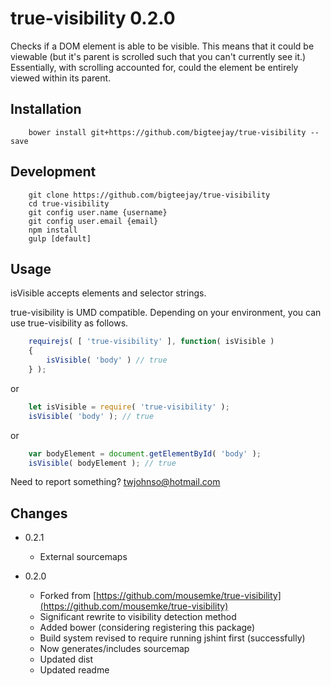 true-visibility 0.2.0
=====================

Checks if a DOM element is able to be visible.  This means that it
could be viewable (but it's parent is scrolled such that you can't
currently see it.)  Essentially, with scrolling accounted for, could
the element be entirely viewed within its parent.


Installation
------------

```
    bower install git+https://github.com/bigteejay/true-visibility --save
```

Development
------------

```
    git clone https://github.com/bigteejay/true-visibility
    cd true-visibility
    git config user.name {username}
    git config user.email {email}
    npm install
    gulp [default]
```

Usage
-----

isVisible accepts elements and selector strings.

true-visibility is UMD compatible. Depending on your environment, you can use true-visibility as follows.

```js
    requirejs( [ 'true-visibility' ], function( isVisible )
    {
        isVisible( 'body' ) // true
    } );
```

or

```js
    let isVisible = require( 'true-visibility' );
    isVisible( 'body' ); // true
```

or

```js
    var bodyElement = document.getElementById( 'body' );
    isVisible( bodyElement ); // true
```



Need to report something? [twjohnso@hotmail.com](twjohnso@hotmail.com)


Changes
-------

+ 0.2.1
    + External sourcemaps

+ 0.2.0
    + Forked from [https://github.com/mousemke/true-visibility](https://github.com/mousemke/true-visibility)
    + Significant rewrite to visibility detection method 
    + Added bower (considering registering this package)
    + Build system revised to require running jshint first (successfully)
    + Now generates/includes sourcemap
    + Updated dist
    + Updated readme

